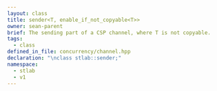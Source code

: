 ```yaml
---
layout: class
title: sender<T, enable_if_not_copyable<T>>
owner: sean-parent
brief: The sending part of a CSP channel, where T is not copyable.
tags:
  - class
defined_in_file: concurrency/channel.hpp
declaration: "\nclass stlab::sender;"
namespace:
  - stlab
  - v1
---
```

